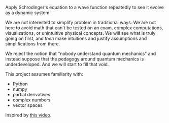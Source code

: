 Apply Schrodinger's equation to a wave function repeatedly to see it evolve as a dynamic system.

We are not interested to simplify problem in traditional ways. We are not here to avoid math that can't be tested on an exam, complex computations, visualizations, or unintuitive physical concepts. We will see what is truly going on first, and _then_ make intuitions and justify assumptions and simplifications from there.

We reject the notion that "nobody understand quantum mechanics" and instead suppose that the pedagogy around quantum mechanics is underdeveloped. And we will start to fill that void.

This project assumes familiarity with:
- Python
- numpy
- partial derivatives
- complex numbers
- vector spaces

Inspired by [this video](https://www.youtube.com/watch?v=MXs_vkc8hpY).
